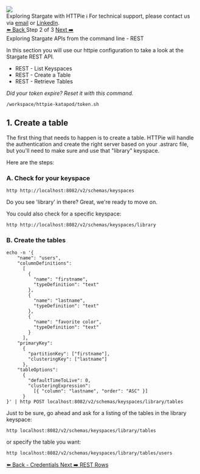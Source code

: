 <!-- TOP -->
<div class="top">
  <img src="https://datastax-academy.github.io/katapod-shared-assets/images/ds-academy-2023.svg" />
  <div class="scenario-title-section">
    <span class="scenario-title">Exploring Stargate with HTTPie</span>
    <span class="scenario-subtitle">ℹ️ For technical support, please contact us via <a href="mailto:kirsten.hunter@datastax.com">email</a> or <a href="https://linkedin.com/in/synedra">LinkedIn</a>.</span>
  </div>
</div>

<!-- NAVIGATION -->
<div id="navigation-top" class="navigation-top">
 <a href='command:katapod.loadPage?[{"step":"step1-cassandra"}]' 
   class="btn btn-dark navigation-top-left">⬅️ Back
 </a>
<span class="step-count"> Step 2 of 3</span>
 <a href='command:katapod.loadPage?[{"step":"step3-cassandra"}]' 
    class="btn btn-dark navigation-top-right">Next ➡️
  </a>
</div>

<!-- CONTENT -->

<div class="step-title">Exploring Stargate APIs from the command line - REST</div>

In this section you will use our httpie configuration to take a look at the Stargate REST API.

- REST - List Keyspaces
- REST - Create a Table
- REST - Retrieve Tables

_Did your token expire? Reset it with this command._

```
/workspace/httpie-katapod/token.sh
```

## 1. Create a table

The first thing that needs to happen is to create a table. HTTPie will handle the authentication and create the right server based on your .astrarc file, but you'll need to make sure and use that "library" keyspace.

Here are the steps:

### A. Check for your keyspace

```
http http://localhost:8082/v2/schemas/keyspaces
```

Do you see 'library' in there? Great, we're ready to move on.

You could also check for a specific keyspace:

```
http http://localhost:8082/v2/schemas/keyspaces/library
```

### B. Create the tables

```
echo -n '{
	"name": "users",
	"columnDefinitions":
	  [
        {
	      "name": "firstname",
	      "typeDefinition": "text"
	    },
        {
	      "name": "lastname",
	      "typeDefinition": "text"
	    },
        {
	      "name": "favorite color",
	      "typeDefinition": "text"
	    }
	  ],
	"primaryKey":
	  {
	    "partitionKey": ["firstname"],
	    "clusteringKey": ["lastname"]
	  },
	"tableOptions":
	  {
	    "defaultTimeToLive": 0,
	    "clusteringExpression":
	      [{ "column": "lastname", "order": "ASC" }]
	  }
}' | http POST localhost:8082/v2/schemas/keyspaces/library/tables
```

Just to be sure, go ahead and ask for a listing of the tables in the library keyspace:

```
http localhost:8082/v2/schemas/keyspaces/library/tables
```

or specify the table you want:

```
http localhost:8082/v2/schemas/keyspaces/library/tables/users
```

<div id="navigation-bottom" class="navigation-bottom">
 <a href='command:katapod.loadPage?[{"step":"step1-cassandra"}]'
   class="btn btn-dark navigation-bottom-left">⬅️ Back - Credentials
 </a>
 <a href='command:katapod.loadPage?[{"step":"step3-cassandra"}]'
    class="btn btn-dark navigation-bottom-right">Next ➡️ REST Rows
  </a>
</div>
